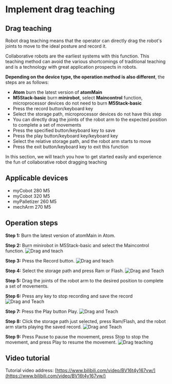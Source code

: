 # Implement drag teaching

## Drag teaching

Robot drag teaching means that the operator can directly drag the robot's joints to move to the ideal posture and record it.

Collaborative robots are the earliest systems with this function. This teaching method can avoid the various shortcomings of traditional teaching and is a technology with great application prospects in robots.

**Depending on the device type, the operation method is also different**, the steps are as follows:
- **Atom** burn the latest version of **atomMain**
- **M5Stack-basic** burn **minirobot**, select **Maincontrol** function, microprocessor devices do not need to burn **M5Stack-basic**
- Press the record button/keyboard key
- Select the storage path, microprocessor devices do not have this step
- You can directly drag the joints of the robot arm to the expected position to complete a set of movements
- Press the specified button/keyboard key to save
- Press the play button/keyboard key/keyboard key
- Select the relative storage path, and the robot arm starts to move
- Press the exit button/keyboard key to exit this function

In this section, we will teach you how to get started easily and experience the fun of collaborative robot dragging teaching

## Applicable devices
- myCobot 280 M5
- myCobot 320 M5
- myPalletizer 260 M5
- mechArm 270 M5

## Operation steps

**Step 1:** Burn the latest version of atomMain in Atom.

**Step 2:** Burn minirobot in M5Stack-basic and select the Maincontrol function.
![Drag and teach](../../../../resources/3-FunctionsAndApplications/5.3-FirmwareFunctionDescription/move/m1.jpg)

**Step 3:** Press the Record button.
![Drag and teach](../../../../resources/3-FunctionsAndApplications/5.3-FirmwareFunctionDescription/move/m2.jpg)

**Step 4:** Select the storage path and press Ram or Flash.
![Drag and Teach](../../../../resources/3-FunctionsAndApplications/5.3-FirmwareFunctionDescription/move/m3.jpg)

**Step 5:** Drag the joints of the robot arm to the desired position to complete a set of movements.

**Step 6:** Press any key to stop recording and save the record
![Drag and Teach](../../../../resources/3-FunctionsAndApplications/5.3-FirmwareFunctionDescription/move/m4.jpg)

**Step 7:** Press the Play button Play.
![Drag and Teach](../../../../resources/3-FunctionsAndApplications/5.3-FirmwareFunctionDescription/move/m5.jpg)

**Step 8:** Click the storage path just selected, press Ram/Flash, and the robot arm starts playing the saved record.
![Drag and Teach](../../../../resources/3-FunctionsAndApplications/5.3-FirmwareFunctionDescription/move/m6.jpg)

**Step 9:** Press Pause to pause the movement, press Stop to stop the movement, and press Play to resume the movement.
![Drag teaching](../../../../resources/3-FunctionsAndApplications/5.3-FirmwareFunctionDescription/move/m7.jpg)

## Video tutorial

Tutorial video address: [https://www.bilibili.com/video/BV16t4y167vw/](https://www.bilibili.com/video/BV16t4y167vw/)